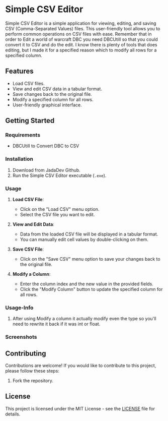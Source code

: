 # Simple CSV Editor

Simple CSV Editor is a simple application for viewing, editing, and saving CSV (Comma-Separated Values) files. This user-friendly tool allows you to perform common operations on CSV files with ease.
Remember that in order to Edit a world of warcraft DBC you need DBCUtill so that you could convert it to CSV and do the edit.
I know there is plenty of tools that does editing, but I made it for a specified reason which to modify all rows for a specified column.

## Features

- Load CSV files.
- View and edit CSV data in a tabular format.
- Save changes back to the original file.
- Modify a specified column for all rows.
- User-friendly graphical interface.

## Getting Started

### Requirements

- DBCUtill to Convert DBC to CSV

### Installation

1. Download from JadaDev Github.
2. Run the Simple CSV Editor executable (`.exe`).

### Usage

1. **Load CSV File**:
   - Click on the "Load CSV" menu option.
   - Select the CSV file you want to edit.

2. **View and Edit Data**:
   - Data from the loaded CSV file will be displayed in a tabular format.
   - You can manually edit cell values by double-clicking on them.

3. **Save CSV File**:
   - Click on the "Save CSV" menu option to save your changes back to the original file.

4. **Modify a Column**:
   - Enter the column index and the new value in the provided fields.
   - Click the "Modify Column" button to update the specified column for all rows.

### Usage-Info

1. After using Modify a column it actually modify even the type so you'll need to rewrite it back if it was int or float.


### Screenshots



## Contributing

Contributions are welcome! If you would like to contribute to this project, please follow these steps:

1. Fork the repository.

## License

This project is licensed under the MIT License - see the [LICENSE](LICENSE) file for details.
